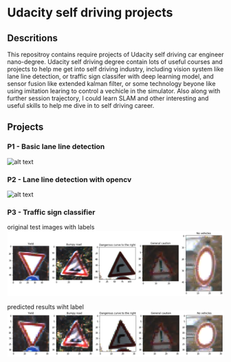 # Udacity self driving projects

## Descritions

This repositroy contains require projects of Udacity self driving car engineer nano-degree. Udacity self driving degree contain lots of useful courses and projects to help me get into self driving industry, including vision system like lane line detection, or traffic sign classifer with deep learning model, and sensor fusion like extended kalman filter, or some technology beyone like using imitation learing to control a vechicle in the simulator. Also along with further session trajectory, I could learn SLAM and other interesting and useful skills to help me dive in to self driving career.

## Projects

### P1 - Basic lane line detection

[image1]: ./P1-LaneLines/test_videos_output/gifhome_640x360_15s.gif "P1 result git"
![alt text][image1]

### P2 - Lane line detection with opencv

[image2]: ./P2-Advanced-Lane-Lines/output_video/gifhome_640x360_20s.gif "P2 result git"
![alt text][image2]

### P3 - Traffic sign classifier
[image3]: ./P3-Traffic-Sign-Classifier/examples/final_test_images.png "P3 test"
[image4]: ./P3-Traffic-Sign-Classifier/examples/final_test_images_with_predicted.png "P3 classifer reults"

original test images with labels
![alt_text][image3]

predicted results wiht label
![alt_text][image4]
